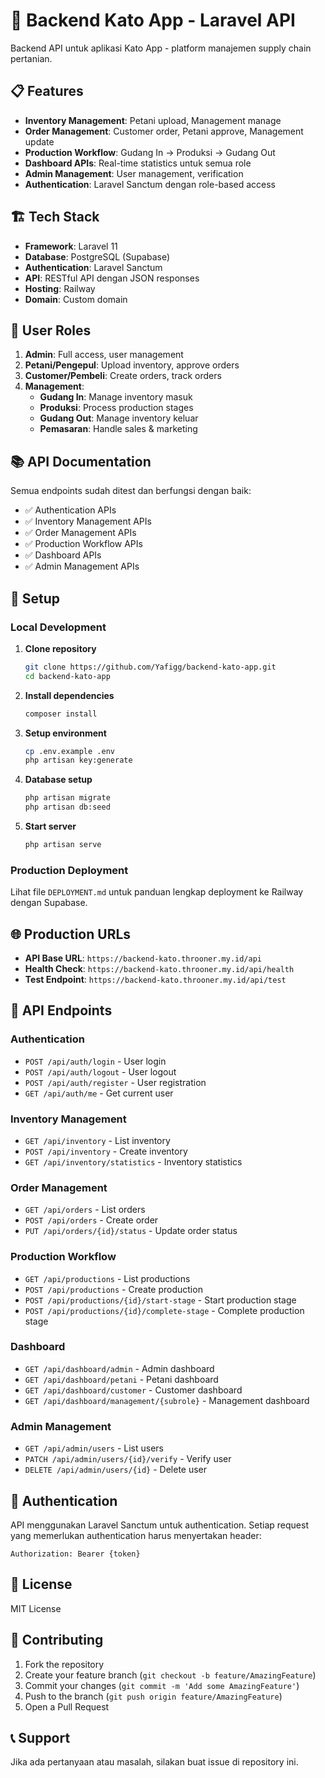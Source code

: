 # 🚀 Backend Kato App - Laravel API

Backend API untuk aplikasi Kato App - platform manajemen supply chain pertanian.

## 📋 Features

-   **Inventory Management**: Petani upload, Management manage
-   **Order Management**: Customer order, Petani approve, Management update
-   **Production Workflow**: Gudang In → Produksi → Gudang Out
-   **Dashboard APIs**: Real-time statistics untuk semua role
-   **Admin Management**: User management, verification
-   **Authentication**: Laravel Sanctum dengan role-based access

## 🏗️ Tech Stack

-   **Framework**: Laravel 11
-   **Database**: PostgreSQL (Supabase)
-   **Authentication**: Laravel Sanctum
-   **API**: RESTful API dengan JSON responses
-   **Hosting**: Railway
-   **Domain**: Custom domain

## 👥 User Roles

1. **Admin**: Full access, user management
2. **Petani/Pengepul**: Upload inventory, approve orders
3. **Customer/Pembeli**: Create orders, track orders
4. **Management**:
    - **Gudang In**: Manage inventory masuk
    - **Produksi**: Process production stages
    - **Gudang Out**: Manage inventory keluar
    - **Pemasaran**: Handle sales & marketing

## 📚 API Documentation

Semua endpoints sudah ditest dan berfungsi dengan baik:

-   ✅ Authentication APIs
-   ✅ Inventory Management APIs
-   ✅ Order Management APIs
-   ✅ Production Workflow APIs
-   ✅ Dashboard APIs
-   ✅ Admin Management APIs

## 🔧 Setup

### Local Development

1. **Clone repository**

    ```bash
    git clone https://github.com/Yafigg/backend-kato-app.git
    cd backend-kato-app
    ```

2. **Install dependencies**

    ```bash
    composer install
    ```

3. **Setup environment**

    ```bash
    cp .env.example .env
    php artisan key:generate
    ```

4. **Database setup**

    ```bash
    php artisan migrate
    php artisan db:seed
    ```

5. **Start server**
    ```bash
    php artisan serve
    ```

### Production Deployment

Lihat file `DEPLOYMENT.md` untuk panduan lengkap deployment ke Railway dengan Supabase.

## 🌐 Production URLs

-   **API Base URL**: `https://backend-kato.throoner.my.id/api`
-   **Health Check**: `https://backend-kato.throoner.my.id/api/health`
-   **Test Endpoint**: `https://backend-kato.throoner.my.id/api/test`

## 📖 API Endpoints

### Authentication

-   `POST /api/auth/login` - User login
-   `POST /api/auth/logout` - User logout
-   `POST /api/auth/register` - User registration
-   `GET /api/auth/me` - Get current user

### Inventory Management

-   `GET /api/inventory` - List inventory
-   `POST /api/inventory` - Create inventory
-   `GET /api/inventory/statistics` - Inventory statistics

### Order Management

-   `GET /api/orders` - List orders
-   `POST /api/orders` - Create order
-   `PUT /api/orders/{id}/status` - Update order status

### Production Workflow

-   `GET /api/productions` - List productions
-   `POST /api/productions` - Create production
-   `POST /api/productions/{id}/start-stage` - Start production stage
-   `POST /api/productions/{id}/complete-stage` - Complete production stage

### Dashboard

-   `GET /api/dashboard/admin` - Admin dashboard
-   `GET /api/dashboard/petani` - Petani dashboard
-   `GET /api/dashboard/customer` - Customer dashboard
-   `GET /api/dashboard/management/{subrole}` - Management dashboard

### Admin Management

-   `GET /api/admin/users` - List users
-   `PATCH /api/admin/users/{id}/verify` - Verify user
-   `DELETE /api/admin/users/{id}` - Delete user

## 🔐 Authentication

API menggunakan Laravel Sanctum untuk authentication. Setiap request yang memerlukan authentication harus menyertakan header:

```
Authorization: Bearer {token}
```

## 📝 License

MIT License

## 🤝 Contributing

1. Fork the repository
2. Create your feature branch (`git checkout -b feature/AmazingFeature`)
3. Commit your changes (`git commit -m 'Add some AmazingFeature'`)
4. Push to the branch (`git push origin feature/AmazingFeature`)
5. Open a Pull Request

## 📞 Support

Jika ada pertanyaan atau masalah, silakan buat issue di repository ini.
